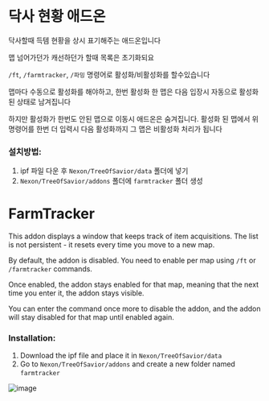 # 닥사 현황 애드온
닥사할때 득템 현황을 상시 표기해주는 애드온입니다

맵 넘어가던가 캐선하던가 할때 목록은 초기화되요

`/ft`, `/farmtracker`, `/파밍` 명령어로 활성화/비활성화를 할수있습니다

맵마다 수동으로 활성화를 해야하고, 한번 활성화 한 맵은 다음 입장시 자동으로 활성화 된 상태로 남겨집니다

하지만 활성화가 한번도 안된 맵으로 이동시 애드온은 숨겨집니다. 활성화 된 맵에서 위 명령어를 한번 더 입력시 다음 활성화까지 그 맵은 비활성화 처리가 됩니다

### 설치방법:
1. ipf 파일 다운 후 `Nexon/TreeOfSavior/data` 폴더에 넣기
2. `Nexon/TreeOfSavior/addons` 폴더에 `farmtracker` 폴더 생성

# FarmTracker
This addon displays a window that keeps track of item acquisitions.
The list is not persistent - it resets every time you move to a new map.

By default, the addon is disabled. You need to enable per map using `/ft` or `/farmtracker` commands.

Once enabled, the addon stays enabled for that map, meaning that the next time you enter it, the addon stays visible.

You can enter the command once more to disable the addon, and the addon will stay disabled for that map until enabled again.

### Installation:
1. Download the ipf file and place it in `Nexon/TreeOfSavior/data`
2. Go to `Nexon/TreeOfSavior/addons` and create a new folder named `farmtracker`

![image](https://user-images.githubusercontent.com/12102540/135739465-2bb83446-6627-4c0e-84c5-cf356c2bd6e1.png)

